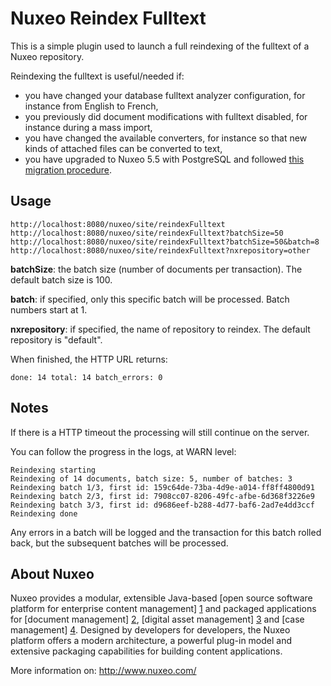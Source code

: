# Nuxeo Reindex Fulltext

This is a simple plugin used to launch a full reindexing of the fulltext
of a Nuxeo repository.

Reindexing the fulltext is useful/needed if:

- you have changed your database fulltext analyzer configuration,
for instance from English to French,
- you previously did document modifications with fulltext disabled,
for instance during a mass import,
- you have changed the available converters, for instance so that
new kinds of attached files can be converted to text,
- you have upgraded to Nuxeo 5.5 with PostgreSQL and followed
[this migration procedure](https://jira.nuxeo.com/browse/NXP-5689).

## Usage

    http://localhost:8080/nuxeo/site/reindexFulltext
    http://localhost:8080/nuxeo/site/reindexFulltext?batchSize=50
    http://localhost:8080/nuxeo/site/reindexFulltext?batchSize=50&batch=8
    http://localhost:8080/nuxeo/site/reindexFulltext?nxrepository=other

**batchSize**: the batch size (number of documents per transaction).
The default batch size is 100.

**batch**: if specified, only this specific batch will be processed.
Batch numbers start at 1.

**nxrepository**: if specified, the name of repository to reindex.
The default repository is "default".

When finished, the HTTP URL returns:

    done: 14 total: 14 batch_errors: 0

## Notes

If there is a HTTP timeout the processing will still continue on the server.

You can follow the progress in the logs, at WARN level:

    Reindexing starting
    Reindexing of 14 documents, batch size: 5, number of batches: 3
    Reindexing batch 1/3, first id: 159c64de-73ba-4d9e-a014-ff8ff4800d91
    Reindexing batch 2/3, first id: 7908cc07-8206-49fc-afbe-6d368f3226e9
    Reindexing batch 3/3, first id: d9686eef-b288-4d77-baf6-2ad7e4dd3ccf
    Reindexing done

Any errors in a batch will be logged and the transaction for this
batch rolled back, but the subsequent batches will be processed.

## About Nuxeo

Nuxeo provides a modular, extensible Java-based [open source software platform for enterprise content management] [1] and packaged applications for [document management] [2], [digital asset management] [3] and [case management] [4]. Designed by developers for developers, the Nuxeo platform offers a modern architecture, a powerful plug-in model and extensive packaging capabilities for building content applications.

[1]: http://www.nuxeo.com/en/products/ep
[2]: http://www.nuxeo.com/en/products/document-management
[3]: http://www.nuxeo.com/en/products/dam
[4]: http://www.nuxeo.com/en/products/case-management

More information on: <http://www.nuxeo.com/>
